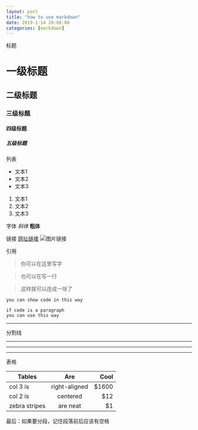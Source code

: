 ```yaml
---
layout: post
title: "how to use markdown"
date: 2019-1-14 20:00:00
categories: [markdown]
---
```


标题 

# 一级标题
## 二级标题
### 三级标题
#### 四级标题
##### 五级标题 


列表 

- 文本1
- 文本2
- 文本3 

1. 文本1
2. 文本2
3. 文本3

字体
*斜体* 
**粗体** 

链接
[网址链接](https://www.jianshu.com/p/q81RER)
![](https://graphic-zhang.github.io/static/img/avatar.jpg "图片链接") 

引用 

> 你可以在这里写字
 
> 也可以在写一行 

> 这样就可以连成一块了 

`you can show code in this way`

```
if code is a paragraph
you can use this way
```
--- 
分割线 

---
---
---
表格 


 Tables        | Are           | Cool  
 ------------- |:-------------:| -----:
 col 3 is      | right-aligned | $1600 
 col 2 is      | centered      |   $12 
 zebra stripes | are neat      |    $1 

最后：如果要分段，记住段落前后应该有空格


